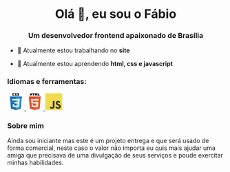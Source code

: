 <h1 align="center">Olá 👋, eu sou o Fábio</h1>
<h3 align="center">Um desenvolvedor frontend apaixonado de Brasília</h3>

- 🔭 Atualmente estou trabalhando no **site**

- 🌱 Atualmente estou aprendendo **html, css e javascript**


<h3 align="left">Idiomas e ferramentas:</h3>
<p align="left"> <a href="https://www.w3schools.com/css/" target="_blank" rel="noreferrer"> <img src="https://raw.githubusercontent.com/devicons/devicon/master/icons/css3/css3-original-wordmark.svg" alt="css3" width="40" height="40"/> </a> <a href="https://www.w3.org/html/" target="_blank" rel="noreferrer"> <img src="https://raw.githubusercontent.com/devicons/devicon/master/icons/html5/html5-original-wordmark.svg" alt="html5" width="40" height="40"/> </a> <a href="https://developer.mozilla.org/en-US/docs/Web/JavaScript" target="_blank" rel="noreferrer"> <img src="https://raw.githubusercontent.com/devicons/devicon/master/icons/javascript/javascript-original.svg" alt="javascript" width="40" height="40"/> </a> </p>

<h3 align="left"> Sobre mim</h3>
<p>Ainda sou iniciante mas este é um projeto entrega e que será usado de forma comercial, neste caso o valor não importa eu quis mais ajudar uma amiga que precisava de uma divulgação de seus serviços e poude exercitar minhas habilidades.</p>
